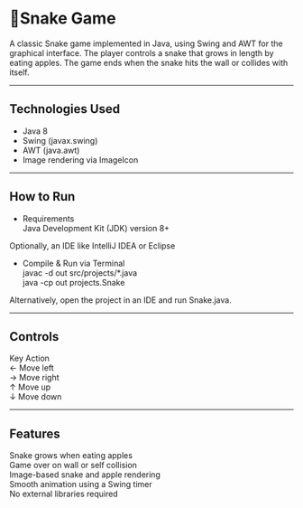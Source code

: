 #  **🐍Snake Game**

A classic Snake game implemented in Java, using Swing and AWT for the graphical interface. The player controls a snake that grows in length by eating apples. The game ends when the snake hits the wall or collides with itself.
***
## **Technologies Used**
- Java 8 <br>
- Swing (javax.swing) <br>
- AWT (java.awt) <br>
- Image rendering via ImageIcon <br>
***

## **How to Run**
- Requirements <br>
Java Development Kit (JDK) version 8+ <br>

Optionally, an IDE like IntelliJ IDEA or Eclipse

- Compile & Run via Terminal <br>
javac -d out src/projects/*.java <br>
java -cp out projects.Snake <br>

Alternatively, open the project in an IDE and run Snake.java.
***

## **Controls**
Key	Action <br>
←	Move left <br>
→	Move right <br>
↑	Move up <br>
↓	Move down <br>
***

## **Features**
Snake grows when eating apples <br>
Game over on wall or self collision <br>
Image-based snake and apple rendering <br>
Smooth animation using a Swing timer <br>
No external libraries required
